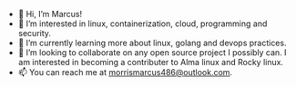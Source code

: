 - 👋 Hi, I’m Marcus!
- 👀 I’m interested in linux, containerization, cloud, programming and security.
- 🌱 I’m currently learning more about linux, golang and devops practices.
- 💞️ I’m looking to collaborate on any open source project I possibly can. I am interested in becoming a contributer to Alma linux and Rocky linux.
- 📫 You can reach me at morrismarcus486@outlook.com.

<!---
fueztech/fueztech is a ✨ special ✨ repository because its `README.md` (this file) appears on your GitHub profile.
You can click the Preview link to take a look at your changes.
--->
